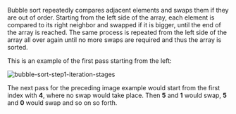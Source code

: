 <!--Title={Bubble Sort}-->

<!--badges={Algorithmns:10}-->

<!--concepts{Bubble Sort}-->

Bubble sort repeatedly compares adjacent elements and swaps them if they are out of order. Starting from the left side of the array, each element is compared to its right neighbor and swapped if it is bigger, until the end of the array is reached. The same process is repeated from the left side of the array all over again until no more swaps are required and thus the array is sorted.

This is an example of the first pass starting from the left:

![bubble-sort-step1-iteration-stages](http://www.equestionanswers.com/c/images/bubble-sort-step1-iteration-stages.png)

The next pass for the preceding image example would start from the first index with **4**, where no swap would take place. Then **5** and **1** would swap, **5** and **0** would swap and so on so forth.